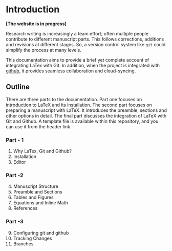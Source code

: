 # Introduction

**[The website is in progress]**

Research writing is increasingly a team effort; often multiple people contribute to different manuscript parts. This follows corrections, additions and revisions at different stages. So, a version control system like `git` could simplify the process at many levels.

This documentation aims to provide a brief yet complete account of integrating LaTex with Git. In addition, when the project is integrated with [github](https://github.com/), it provides seamless collaboration and cloud-syncing.

## Outline

There are three parts to the documentation. Part one focuses on introduction to LaTeX and its installation. The second part focuses on preparing a manuscript with LaTeX. It introduces the preamble, sections and other options in detail. The final part discusses the integration of LaTeX with Git and Github. A template file is available within this repository, and you can use it from the header link.

### Part - 1

1. Why LaTex, Git and Github?
2. Installation
3. Editor

### Part -2

4. Manuscript Structure
5. Preamble and Sections
6. Tables and Figures
7. Equations and Inline Math 
8. References

### Part -3 

9.  Configuring git and github
10. Tracking Changes
11. Branches

